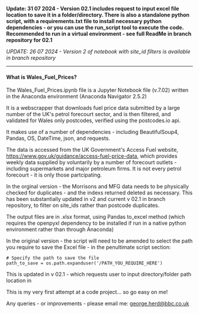 **Update: 31 07 2024 - Version 02.1 includes request to input excel file location to save it in a folder/directory. There is also a standalone python script, with a requirements.txt file to install necessary python dependencies - or you can use the run_script tool to execute the code. Recommended to run in a virtual environment - see full ReadMe in branch repository for 02.1**

*UPDATE: 26 07 2024 - Version 2 of notebook with site_id filters is available in branch repository*



---

#### What is Wales_Fuel_Prices?

The Wales_Fuel_Prices.ipynb file is a Jupyter Notebook file (v.7.02) written in the Anaconda environment (Anaconda Navigator 2.5.2)

It is a webscrapper that downloads fuel price data submitted by a large number of the UK's petrol forecourt sector, and is then filtered, and validated for Wales only postcodes, verified using the postcodes.io api.

It makes use of a number of dependencies - including BeautifulSoup4, Pandas, OS, DateTime, json, and requests.

The data is accessed from the UK Government's Access Fuel website, https://www.gov.uk/guidance/access-fuel-price-data, which provides weekly data supplied by voluntarily by a number of forecourt outlets -
including supermarkets and major petroleum firms. It is not every petrol forecourt - it is only those partcipating.


In the orginal version - the Morrisons and MFG data needs to be physically checked for duplicates - and the indexs returned deleted as necessary. This has been substantially updated in v2 and current v 02.1 in branch repository, to filter on site_ids rather than postcode duplicates.

The output files are in .xlsx format, using Pandas to_excel method (which requires the openpyxl dependency to be installed if run in a native python environment rather than through Anaconda)

In the original version - the script will need to be amended to select the path you require to save the Excel file - in the penultimate script section: 

```
# Specify the path to save the file 
path_to_save = os.path.expanduser('/PATH_YOU_REQUIRE_HERE')

```

This is updated in v 02.1 - which requests user to input directory/folder path location in


This is my very first attempt at a code project... so go easy on me!

Any queries - or improvements - please email me: george.herd@bbc.co.uk
